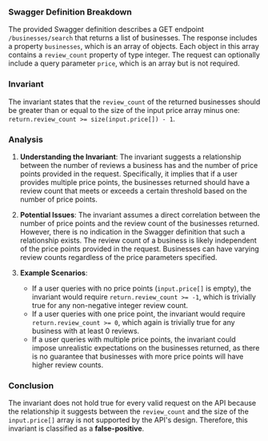 ### Swagger Definition Breakdown
The provided Swagger definition describes a GET endpoint `/businesses/search` that returns a list of businesses. The response includes a property `businesses`, which is an array of objects. Each object in this array contains a `review_count` property of type integer. The request can optionally include a query parameter `price`, which is an array but is not required.

### Invariant
The invariant states that the `review_count` of the returned businesses should be greater than or equal to the size of the input price array minus one: `return.review_count >= size(input.price[]) - 1`.

### Analysis
1. **Understanding the Invariant**: The invariant suggests a relationship between the number of reviews a business has and the number of price points provided in the request. Specifically, it implies that if a user provides multiple price points, the businesses returned should have a review count that meets or exceeds a certain threshold based on the number of price points.

2. **Potential Issues**: The invariant assumes a direct correlation between the number of price points and the review count of the businesses returned. However, there is no indication in the Swagger definition that such a relationship exists. The review count of a business is likely independent of the price points provided in the request. Businesses can have varying review counts regardless of the price parameters specified.

3. **Example Scenarios**: 
   - If a user queries with no price points (`input.price[]` is empty), the invariant would require `return.review_count >= -1`, which is trivially true for any non-negative integer review count. 
   - If a user queries with one price point, the invariant would require `return.review_count >= 0`, which again is trivially true for any business with at least 0 reviews. 
   - If a user queries with multiple price points, the invariant could impose unrealistic expectations on the businesses returned, as there is no guarantee that businesses with more price points will have higher review counts.

### Conclusion
The invariant does not hold true for every valid request on the API because the relationship it suggests between the `review_count` and the size of the `input.price[]` array is not supported by the API's design. Therefore, this invariant is classified as a **false-positive**.
